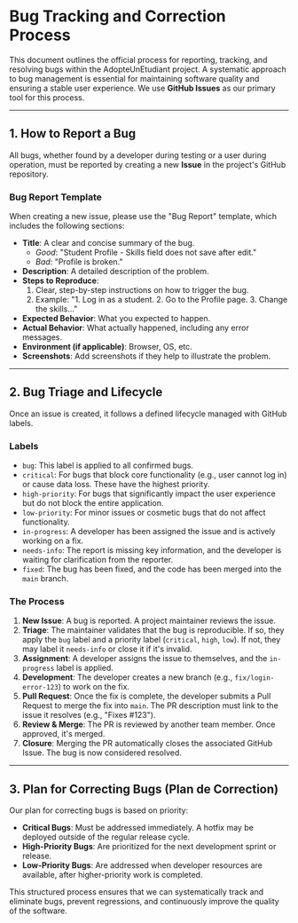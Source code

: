 # Bug Tracking and Correction Process

This document outlines the official process for reporting, tracking, and resolving bugs within the AdopteUnEtudiant project. A systematic approach to bug management is essential for maintaining software quality and ensuring a stable user experience. We use **GitHub Issues** as our primary tool for this process.

---

## 1. How to Report a Bug

All bugs, whether found by a developer during testing or a user during operation, must be reported by creating a new **Issue** in the project's GitHub repository.

### Bug Report Template

When creating a new issue, please use the "Bug Report" template, which includes the following sections:

-   **Title**: A clear and concise summary of the bug.
    -   *Good*: "Student Profile - Skills field does not save after edit."
    -   *Bad*: "Profile is broken."
-   **Description**: A detailed description of the problem.
-   **Steps to Reproduce**:
    1.  Clear, step-by-step instructions on how to trigger the bug.
    2.  Example: "1. Log in as a student. 2. Go to the Profile page. 3. Change the skills..."
-   **Expected Behavior**: What you expected to happen.
-   **Actual Behavior**: What actually happened, including any error messages.
-   **Environment (if applicable)**: Browser, OS, etc.
-   **Screenshots**: Add screenshots if they help to illustrate the problem.

---

## 2. Bug Triage and Lifecycle

Once an issue is created, it follows a defined lifecycle managed with GitHub labels.

### Labels

-   `bug`: This label is applied to all confirmed bugs.
-   `critical`: For bugs that block core functionality (e.g., user cannot log in) or cause data loss. These have the highest priority.
-   `high-priority`: For bugs that significantly impact the user experience but do not block the entire application.
-   `low-priority`: For minor issues or cosmetic bugs that do not affect functionality.
-   `in-progress`: A developer has been assigned the issue and is actively working on a fix.
-   `needs-info`: The report is missing key information, and the developer is waiting for clarification from the reporter.
-   `fixed`: The bug has been fixed, and the code has been merged into the `main` branch.

### The Process

1.  **New Issue**: A bug is reported. A project maintainer reviews the issue.
2.  **Triage**: The maintainer validates that the bug is reproducible. If so, they apply the `bug` label and a priority label (`critical`, `high`, `low`). If not, they may label it `needs-info` or close it if it's invalid.
3.  **Assignment**: A developer assigns the issue to themselves, and the `in-progress` label is applied.
4.  **Development**: The developer creates a new branch (e.g., `fix/login-error-123`) to work on the fix.
5.  **Pull Request**: Once the fix is complete, the developer submits a Pull Request to merge the fix into `main`. The PR description must link to the issue it resolves (e.g., "Fixes #123").
6.  **Review & Merge**: The PR is reviewed by another team member. Once approved, it's merged.
7.  **Closure**: Merging the PR automatically closes the associated GitHub Issue. The bug is now considered resolved.

---

## 3. Plan for Correcting Bugs (Plan de Correction)

Our plan for correcting bugs is based on priority:

-   **Critical Bugs**: Must be addressed immediately. A hotfix may be deployed outside of the regular release cycle.
-   **High-Priority Bugs**: Are prioritized for the next development sprint or release.
-   **Low-Priority Bugs**: Are addressed when developer resources are available, after higher-priority work is completed.

This structured process ensures that we can systematically track and eliminate bugs, prevent regressions, and continuously improve the quality of the software. 